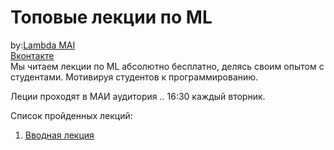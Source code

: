 # Топовые лекции по ML 
by:[Lambda MAI](https://lambda-it.ru/)<br>
[Вконтакте](https://vk.com/lambdamai)<br>
Мы читаем лекции по ML абсолютно бесплатно, делясь своим опытом с студентами. Мотивируя студентов к программированию.


Леции проходят в МАИ аудитория .. 16:30 каждый вторник.


Список пройденных лекций:

1. [Вводная лекция](https://vk.com/lambdamai) 